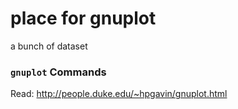 # place for gnuplot
a bunch of dataset

### `gnuplot` Commands
Read: http://people.duke.edu/~hpgavin/gnuplot.html
